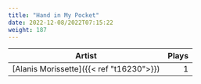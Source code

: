 ```yaml
---
title: "Hand in My Pocket"
date: 2022-12-08/2022T07:15:22
weight: 187
---
```




 Artist | Plays 
----- | -----:
[Alanis Morissette]({{< ref "t16230">}}) | 1
